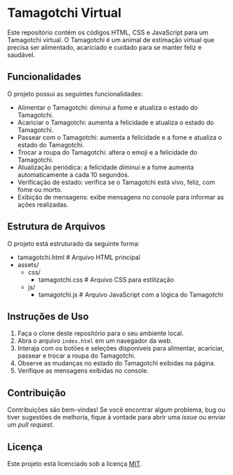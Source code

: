 # Tamagotchi Virtual

Este repositório contém os códigos HTML, CSS e JavaScript para um Tamagotchi virtual. O Tamagotchi é um animal de estimação virtual que precisa ser alimentado, acariciado e cuidado para se manter feliz e saudável.

## Funcionalidades

O projeto possui as seguintes funcionalidades:

- Alimentar o Tamagotchi: diminui a fome e atualiza o estado do Tamagotchi.
- Acariciar o Tamagotchi: aumenta a felicidade e atualiza o estado do Tamagotchi.
- Passear com o Tamagotchi: aumenta a felicidade e a fome e atualiza o estado do Tamagotchi.
- Trocar a roupa do Tamagotchi: altera o emoji e a felicidade do Tamagotchi.
- Atualização periódica: a felicidade diminui e a fome aumenta automaticamente a cada 10 segundos.
- Verificação de estado: verifica se o Tamagotchi está vivo, feliz, com fome ou morto.
- Exibição de mensagens: exibe mensagens no console para informar as ações realizadas.

## Estrutura de Arquivos

O projeto está estruturado da seguinte forma:

- tamagotchi.html           # Arquivo HTML principal
- assets/
  - css/
    - tamagotchi.css        # Arquivo CSS para estilização
  - js/
    - tamagotchi.js         # Arquivo JavaScript com a lógica do Tamagotchi



## Instruções de Uso

1. Faça o clone deste repositório para o seu ambiente local.
2. Abra o arquivo `index.html` em um navegador da web.
3. Interaja com os botões e seleções disponíveis para alimentar, acariciar, passear e trocar a roupa do Tamagotchi.
4. Observe as mudanças no estado do Tamagotchi exibidas na página.
5. Verifique as mensagens exibidas no console.

## Contribuição

Contribuições são bem-vindas! Se você encontrar algum problema, bug ou tiver sugestões de melhoria, fique à vontade para abrir uma *issue* ou enviar um *pull request*.

## Licença

Este projeto está licenciado sob a licença [MIT](LICENSE).
